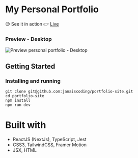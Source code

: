 # My Personal Portfolio

😉 See it in action 👉 [Live](https://www.janaistrate.com/)

### Preview - Desktop

![Preview personal portfolio - Desktop](/public/assets/portfolio-preview.png)

## Getting Started

### Installing and running

```
git clone git@github.com:janaiscoding/portfolio-site.git
cd portfolio-site
npm install
npm run dev
```

# Built with

- ReactJS (NextJs), TypeScript, Jest
- CSS3, TailwindCSS, Framer Motion
- JSX, HTML
